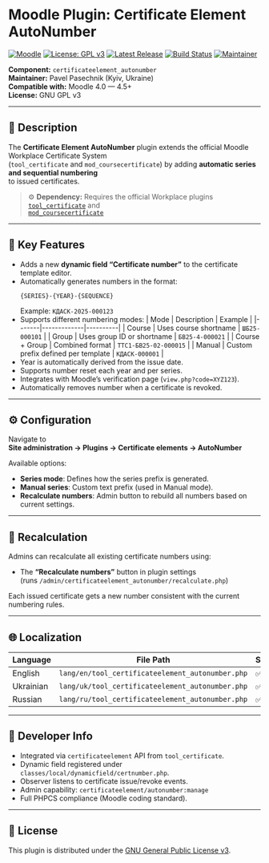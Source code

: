 # Moodle Plugin: Certificate Element AutoNumber

[![Moodle](https://img.shields.io/badge/Moodle-4.0--4.5-orange?logo=moodle&style=flat-square)](https://moodle.org/plugins/tool_certificate)
[![License: GPL v3](https://img.shields.io/badge/License-GPLv3-blue.svg?style=flat-square)](https://www.gnu.org/licenses/gpl-3.0)
[![Latest Release](https://img.shields.io/github/v/release/pavel-pasechnik/certificateelement_autonumber?label=Download&style=flat-square)](https://github.com/pavel-pasechnik/certificateelement_autonumber/releases/latest)
[![Build Status](https://github.com/pavel-pasechnik/certificateelement_autonumber/actions/workflows/release.yml/badge.svg)](https://github.com/pavel-pasechnik/certificateelement_autonumber/actions/workflows/release.yml)
[![Maintainer](https://img.shields.io/badge/Maintainer-Pavel%20Pasechnik-blue?style=flat-square)](https://github.com/pavel-pasechnik)

**Component:** `certificateelement_autonumber`  
**Maintainer:** Pavel Pasechnik (Kyiv, Ukraine)  
**Compatible with:** Moodle 4.0 — 4.5+  
**License:** GNU GPL v3

---

## 📖 Description

The **Certificate Element AutoNumber** plugin extends the official Moodle Workplace Certificate System  
(`tool_certificate` and `mod_coursecertificate`) by adding **automatic series and sequential numbering**  
to issued certificates.

> ⚙️ **Dependency:** Requires the official Workplace plugins  
> [`tool_certificate`](https://github.com/moodleworkplace/moodle-tool_certificate) and  
> [`mod_coursecertificate`](https://github.com/moodleworkplace/moodle-mod_coursecertificate)

---

## 🧩 Key Features

- Adds a new **dynamic field “Certificate number”** to the certificate template editor.
- Automatically generates numbers in the format:
  ```
  {SERIES}-{YEAR}-{SEQUENCE}
  ```
  Example: `КДАСК-2025-000123`
- Supports different numbering modes:
  | Mode | Description | Example |
  |-------|-------------|----------|
  | Course | Uses course shortname | `ШБ25-000101` |
  | Group | Uses group ID or shortname | `БВ25-4-000021` |
  | Course + Group | Combined format | `TTC1-БВ25-02-000015` |
  | Manual | Custom prefix defined per template | `КДАСК-000001` |
- Year is automatically derived from the issue date.
- Supports number reset each year and per series.
- Integrates with Moodle’s verification page (`view.php?code=XYZ123`).
- Automatically removes number when a certificate is revoked.

---

## ⚙️ Configuration

Navigate to  
**Site administration → Plugins → Certificate elements → AutoNumber**

Available options:
- **Series mode**: Defines how the series prefix is generated.  
- **Manual series**: Custom text prefix (used in Manual mode).
- **Recalculate numbers**: Admin button to rebuild all numbers based on current settings.

---

## 🔁 Recalculation

Admins can recalculate all existing certificate numbers using:
- The **“Recalculate numbers”** button in plugin settings  
  (runs `/admin/certificateelement_autonumber/recalculate.php`)

Each issued certificate gets a new number consistent with the current numbering rules.

---

## 🌐 Localization

| Language  | File Path                                      | Status |
| --------- | ---------------------------------------------- | ------ |
| English   | `lang/en/tool_certificateelement_autonumber.php` | ✅     |
| Ukrainian | `lang/uk/tool_certificateelement_autonumber.php` | ✅     |
| Russian   | `lang/ru/tool_certificateelement_autonumber.php` | ✅     |

---

## 🧰 Developer Info

- Integrated via `certificateelement` API from `tool_certificate`.
- Dynamic field registered under `classes/local/dynamicfield/certnumber.php`.
- Observer listens to certificate issue/revoke events.
- Admin capability: `certificateelement/autonumber:manage`
- Full PHPCS compliance (Moodle coding standard).

---

## 📜 License

This plugin is distributed under the [GNU General Public License v3](https://www.gnu.org/licenses/gpl-3.0.html).
